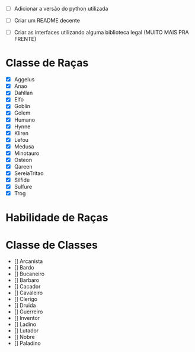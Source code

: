 - [ ] Adicionar a versão do python utilizada
- [ ] Criar um README decente
- [ ] Criar as interfaces utilizando alguma biblioteca legal (MUITO MAIS PRA FRENTE)



# Classe de Raças
- [x] Aggelus
- [x] Anao
- [x] Dahllan
- [x] Elfo
- [x] Goblin
- [x] Golem
- [x] Humano
- [x] Hynne
- [x] Kliren
- [x] Lefou
- [x] Medusa
- [x] Minotauro
- [x] Osteon
- [x] Qareen
- [x] SereiaTritao
- [x] Silfide
- [x] Sulfure
- [x] Trog

# Habilidade de Raças


# Classe de Classes 
- [] Arcanista
- [] Bardo
- [] Bucaneiro
- [] Barbaro
- [] Cacador
- [] Cavaleiro
- [] Clerigo
- [] Druida
- [] Guerreiro
- [] Inventor
- [] Ladino
- [] Lutador
- [] Nobre
- [] Paladino


